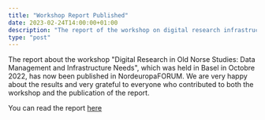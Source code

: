```yaml
---
title: "Workshop Report Published"
date: 2023-02-24T14:00:00+01:00
description: "The report of the workshop on digital research infrastructure in old norse studies in Basel 2022 has been published"
type: "post"
---
```


The report about the workshop "Digital Research in Old Norse Studies: Data Management and Infrastructure Needs",
which was held in Basel in Octobre 2022, has now been published in NordeuropaFORUM. We are very happy about the 
results and very grateful to everyone who contributed to both the workshop and the publication of the report.

You can read the report [here](http://edoc.hu-berlin.de/18452/28141)